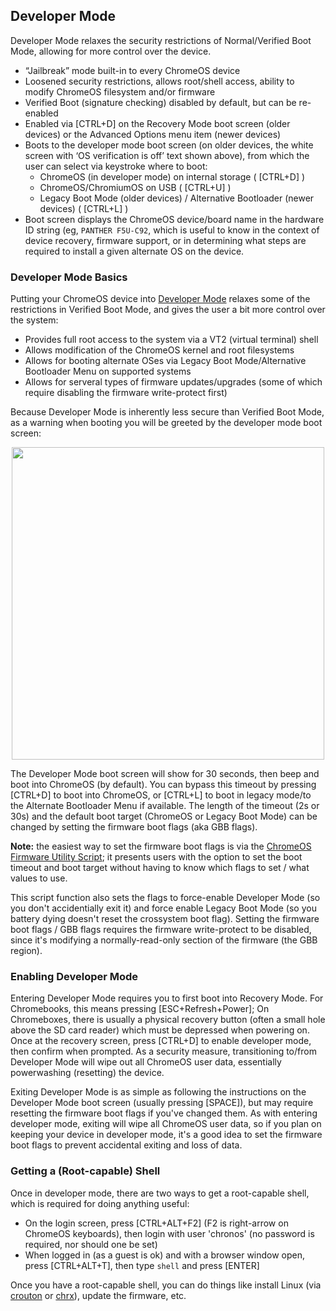 ## Developer Mode

Developer Mode relaxes the security restrictions of Normal/Verified Boot Mode, allowing for more control over the device.

*   “Jailbreak” mode built-in to every ChromeOS device
*   Loosened security restrictions, allows root/shell access, ability to modify ChromeOS filesystem and/or firmware
*   Verified Boot (signature checking) disabled by default, but can be re-enabled
*   Enabled via \[CTRL+D\] on the Recovery Mode boot screen (older devices) or the Advanced Options menu item (newer devices)
*   Boots to the developer mode boot screen (on older devices, the white screen with ‘OS verification is off’ text shown above), from which the user can select via keystroke where to boot:
    *   ChromeOS (in developer mode) on internal storage ( \[CTRL+D\] )
    *   ChromeOS/ChromiumOS on USB ( \[CTRL+U\] )
    *   Legacy Boot Mode (older devices) / Alternative Bootloader (newer devices) ( \[CTRL+L\] )
*   Boot screen displays the ChromeOS device/board name in the hardware ID string (eg, `PANTHER F5U-C92`, which is useful to know in the context of device recovery, firmware support, or in determining what steps are required to install a given alternate OS on the device.


### Developer Mode Basics

Putting your ChromeOS device into [Developer Mode](https://www.chromium.org/chromium-os/chromiumos-design-docs/developer-mode) relaxes some of the restrictions in Verified Boot Mode, and gives the user a bit more control over the system:

*   Provides full root access to the system via a VT2 (virtual terminal) shell
*   Allows modification of the ChromeOS kernel and root filesystems
*   Allows for booting alternate OSes via Legacy Boot Mode/Alternative Bootloader Menu on supported systems
*   Allows for serveral types of firmware updates/upgrades (some of which require disabling the firmware write-protect first)

Because Developer Mode is inherently less secure than Verified Boot Mode, as a warning when booting you will be greeted by the developer mode boot screen:

[<p align="center"> <img src="/images/cros_dev_mode.jpg" width="500"/></p>](/images/cros_dev_mode.jpg)

The Developer Mode boot screen will show for 30 seconds, then beep and boot into ChromeOS (by default). You can bypass this timeout by pressing \[CTRL+D\] to boot into ChromeOS, or \[CTRL+L\] to boot in legacy mode/to the Alternate Bootloader Menu if available. The length of the timeout (2s or 30s) and the default boot target (ChromeOS or Legacy Boot Mode) can be changed by setting the firmware boot flags (aka GBB flags).

**Note:** the easiest way to set the firmware boot flags is via the [ChromeOS Firmware Utility Script](docs/fwscript); it presents users with the option to set the boot timeout and boot target without having to know which flags to set / what values to use.

This script function also sets the flags to force-enable Developer Mode (so you don't accidentially exit it) and force enable Legacy Boot Mode (so you battery dying doesn't reset the crossystem boot flag). Setting the firmware boot flags / GBB flags requires the firmware write-protect to be disabled, since it's modifying a normally-read-only section of the firmware (the GBB region).

### Enabling Developer Mode

Entering Developer Mode requires you to first boot into Recovery Mode. For Chromebooks, this means pressing \[ESC+Refresh+Power\]; On Chromeboxes, there is usually a physical recovery button (often a small hole above the SD card reader) which must be depressed when powering on. Once at the recovery screen, press \[CTRL+D\] to enable developer mode, then confirm when prompted. As a security measure, transitioning to/from Developer Mode will wipe out all ChromeOS user data, essentially powerwashing (resetting) the device.

Exiting Developer Mode is as simple as following the instructions on the Developer Mode boot screen (usually pressing \[SPACE\]), but may require resetting the firmware boot flags if you've changed them. As with entering developer mode, exiting will wipe all ChromeOS user data, so if you plan on keeping your device in developer mode, it's a good idea to set the firmware boot flags to prevent accidental exiting and loss of data.

### Getting a (Root-capable) Shell

Once in developer mode, there are two ways to get a root-capable shell, which is required for doing anything useful:

*   On the login screen, press \[CTRL+ALT+F2\] (F2 is right-arrow on ChromeOS keyboards), then login with user 'chronos' (no password is required, nor should one be set)
*   When logged in (as a guest is ok) and with a browser window open, press \[CTRL+ALT+T\], then type `shell` and press \[ENTER\]

Once you have a root-capable shell, you can do things like install Linux (via [crouton](https://github.com/dnschneid/crouton) or [chrx](https://chrx.org)), update the firmware, etc.
